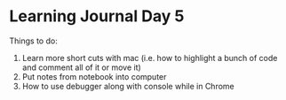 # Learning Journal Day 5

Things to do:
1. Learn more short cuts with mac (i.e. how to highlight a bunch of code and comment all of it or move it)
2. Put notes from notebook into computer
3. How to use debugger along with console while in Chrome